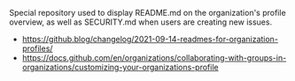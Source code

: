 Special repository used to display README.md on the organization's profile overview, as well as SECURITY.md when users are creating new issues.
* https://github.blog/changelog/2021-09-14-readmes-for-organization-profiles/
* https://docs.github.com/en/organizations/collaborating-with-groups-in-organizations/customizing-your-organizations-profile
